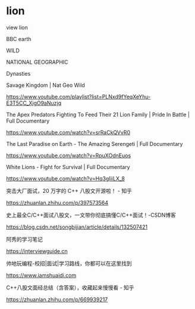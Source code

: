 # lion
view lion


BBC earth

WILD

NATIONAL GEOGRAPHIC

Dynasties




Savage Kingdom | Nat Geo Wild

https://www.youtube.com/playlist?list=PLNxd9fYeqXeYhu-E3T5CC_XjgO9aNuzjq








The Apex Predators Fighting To Feed Their 21 Lion Family | Pride In Battle | Full Documentary

https://www.youtube.com/watch?v=srRaCkQVvR0



The Last Paradise on Earth - The Amazing Serengeti | Full Documentary

https://www.youtube.com/watch?v=RpuXOdnEuos




White Lions - Fight for Survival | Full Documentary

https://www.youtube.com/watch?v=Hq3gIiiLX_8









突击大厂面试，20 万字的 C++ 八股文开源啦！ - 知乎

https://zhuanlan.zhihu.com/p/397573564

史上最全C/C++面试八股文，一文带你彻底搞懂C/C++面试！-CSDN博客

https://blog.csdn.net/songbijian/article/details/132507421


阿秀的学习笔记

https://interviewguide.cn


帅地玩编程-校招|面试|学习路线，你都可以在这里找到

https://www.iamshuaidi.com


C++八股文面经总结（含答案），收藏起来慢慢看 - 知乎

https://zhuanlan.zhihu.com/p/669939217






